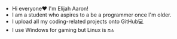 - Hi everyone❤️ I'm Elijah Aaron!
- I am a student who aspires to a be a programmer once I'm older.
- I upload all my coding-related projects onto GitHub💻
- I use Windows for gaming but Linux is 🔛🔝

